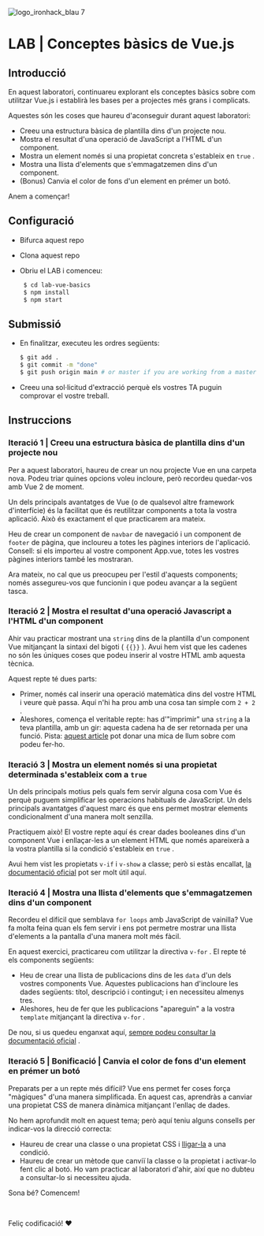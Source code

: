 ![logo_ironhack_blau 7](https://user-images.githubusercontent.com/23629340/40541063-a07a0a8a-601a-11e8-91b5-2f13e4e6b441.png)

# LAB | Conceptes bàsics de Vue.js

## Introducció

En aquest laboratori, continuareu explorant els conceptes bàsics sobre com utilitzar Vue.js i establirà les bases per a projectes més grans i complicats.

Aquestes són les coses que haureu d'aconseguir durant aquest laboratori:

- Creeu una estructura bàsica de plantilla dins d'un projecte nou.
- Mostra el resultat d'una operació de JavaScript a l'HTML d'un component.
- Mostra un element només si una propietat concreta s'estableix en `true` .
- Mostra una llista d'elements que s'emmagatzemen dins d'un component.
- (Bonus) Canvia el color de fons d'un element en prémer un botó.

Anem a començar!

## Configuració

- Bifurca aquest repo
- Clona aquest repo
- Obriu el LAB i comenceu:

  ```bash
   $ cd lab-vue-basics
   $ npm install
   $ npm start
  ```

## Submissió

- En finalitzar, executeu les ordres següents:

  ```bash
  $ git add .
  $ git commit -m "done"
  $ git push origin main # or master if you are working from a master
  ```

- Creeu una sol·licitud d'extracció perquè els vostres TA puguin comprovar el vostre treball.

<!-- ## Getting Started -->

## Instruccions

### Iteració 1 | Creeu una estructura bàsica de plantilla dins d'un projecte nou

Per a aquest laboratori, haureu de crear un nou projecte Vue en una carpeta nova. Podeu triar quines opcions voleu incloure, però recordeu quedar-vos amb Vue 2 de moment.

Un dels principals avantatges de Vue (o de qualsevol altre framework d'interfície) és la facilitat que és reutilitzar components a tota la vostra aplicació. Això és exactament el que practicarem ara mateix.

Heu de crear un component de `navbar` de navegació i un component de `footer` de pàgina, que incloureu a totes les pàgines interiors de l'aplicació. Consell: si els importeu al vostre component App.vue, totes les vostres pàgines interiors també les mostraran.

Ara mateix, no cal que us preocupeu per l'estil d'aquests components; només assegureu-vos que funcionin i que podeu avançar a la següent tasca.

### Iteració 2 | Mostra el resultat d'una operació Javascript a l'HTML d'un component

Ahir vau practicar mostrant una `string` dins de la plantilla d'un component Vue mitjançant la sintaxi del bigoti ( `{{}}` ). Avui hem vist que les cadenes no són les úniques coses que podeu inserir al vostre HTML amb aquesta tècnica.

Aquest repte té dues parts:

- Primer, només cal inserir una operació matemàtica dins del vostre HTML i veure què passa. Aquí n'hi ha prou amb una cosa tan simple com `2 + 2` .
- Aleshores, comença el veritable repte: has d'"imprimir" una `string` a la teva plantilla, amb un gir: aquesta cadena ha de ser retornada per una funció. Pista: [aquest article](https://lavalite.org/blog/created-and-mountedin-vuejs) pot donar una mica de llum sobre com podeu fer-ho.

### Iteració 3 | Mostra un element només si una propietat determinada s'estableix com a `true`

Un dels principals motius pels quals fem servir alguna cosa com Vue és perquè puguem simplificar les operacions habituals de JavaScript. Un dels principals avantatges d'aquest marc és que ens permet mostrar elements condicionalment d'una manera molt senzilla.

Practiquem això! El vostre repte aquí és crear dades booleanes dins d'un component Vue i enllaçar-les a un element HTML que només apareixerà a la vostra plantilla si la condició s'estableix en `true` .

Avui hem vist les propietats `v-if` i `v-show` a classe; però si estàs encallat, [la documentació oficial](https://v2.vuejs.org/v2/guide/conditional.html) pot ser molt útil aquí.

### Iteració 4 | Mostra una llista d'elements que s'emmagatzemen dins d'un component

Recordeu el difícil que semblava `for loops` amb JavaScript de vainilla? Vue fa molta feina quan els fem servir i ens pot permetre mostrar una llista d'elements a la pantalla d'una manera molt més fàcil.

En aquest exercici, practicareu com utilitzar la directiva `v-for` . El repte té els components següents:

- Heu de crear una llista de publicacions dins de les `data` d'un dels vostres components Vue. Aquestes publicacions han d'incloure les dades següents: títol, descripció i contingut; i en necessiteu almenys tres.
- Aleshores, heu de fer que les publicacions "apareguin" a la vostra `template` mitjançant la directiva `v-for` .

De nou, si us quedeu enganxat aquí, [sempre podeu consultar la documentació oficial](https://v2.vuejs.org/v2/guide/list.html) .

### Iteració 5 | Bonificació | Canvia el color de fons d'un element en prémer un botó

Preparats per a un repte més difícil? Vue ens permet fer coses força "màgiques" d'una manera simplificada. En aquest cas, aprendràs a canviar una propietat CSS de manera dinàmica mitjançant l'enllaç de dades.

No hem aprofundit molt en aquest tema; però aquí teniu alguns consells per indicar-vos la direcció correcta:

- Haureu de crear una classe o una propietat CSS i [lligar-la](https://v1.vuejs.org/guide/syntax.html) a una condició.
- Haureu de crear un mètode que canviï la classe o la propietat i activar-lo fent clic al botó. Ho vam practicar al laboratori d'ahir, així que no dubteu a consultar-lo si necessiteu ajuda.

Sona bé? Comencem!

<br/>

Feliç codificació! :heart: